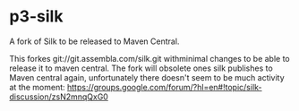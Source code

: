 p3-silk
=======

A fork of Silk to be released to Maven Central.

This forkes git://git.assembla.com/silk.git withminimal changes to be able to release it to maven central. The fork will obsolete ones silk publishes to Maven central again, unfortunately there doesn't seem to be much activity at the moment: https://groups.google.com/forum/?hl=en#!topic/silk-discussion/zsN2mnqQxG0

